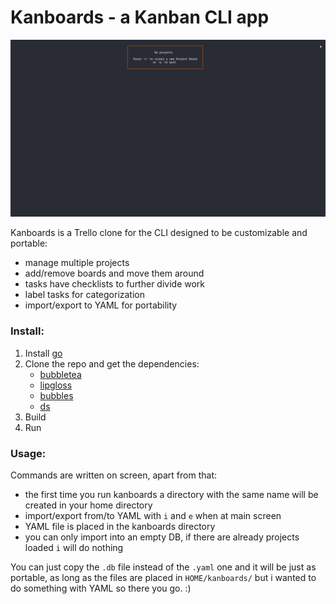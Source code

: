 # Kanboards - a Kanban CLI app  
![image](demo.gif)  

Kanboards is a Trello clone for the CLI designed to be customizable and portable:  
- manage multiple projects
- add/remove boards and move them around
- tasks have checklists to further divide work
- label tasks for categorization    
- import/export to YAML for portability   

### Install:  
1. Install [go](https://go.dev/doc/install)
2. Clone the repo and get the dependencies:  
    - [bubbletea](https://github.com/charmbracelet/bubbletea)
    - [lipgloss](https://github.com/charmbracelet/lipgloss)  
    - [bubbles](https://github.com/charmbracelet/bubbles)
    - [ds](https://github.com/Anacardo89/ds)  
3. Build
4. Run

### Usage:  
Commands are written on screen, apart from that:  
- the first time you run kanboards a directory with the same name will be created in your home directory  
- import/export from/to YAML with `i` and `e` when at main screen  
- YAML file is placed in the kanboards directory  
- you can only import into an empty DB, if there are already projects loaded `i` will do nothing  

You can just copy the `.db` file instead of the `.yaml` one and it will be just as portable, as long as the files are placed in `HOME/kanboards/` but i wanted to do something with YAML so there you go. :)
